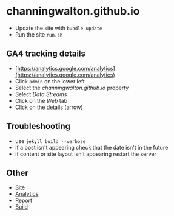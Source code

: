 # channingwalton.github.io

- Update the site with `bundle update`
- Run the site `run.sh`

## GA4 tracking details

- [https://analytics.google.com/analytics](https://analytics.google.com/analytics)
- Click `admin` on the lower left
- Select the *channingwalton.github.io* property
- Select *Data Streams*
- Click on the *Web* tab
- Click on the details (arrow)

## Troubleshooting

- use `jekyll build --verbose`
- if a post isn't appearing check that the date isn't in the future
- if content or site layout isn't appearing restart the server

## Other

- [Site](https://channingwalton.github.io)
- [Analytics](https://analytics.google.com/)
- [Report](https://datastudio.google.com/s/tRUKInIDvy0)
- [Build](https://github.com/channingwalton/channingwalton.github.io/actions)

